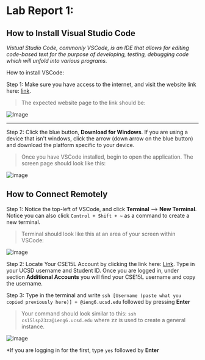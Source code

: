 # Lab Report 1: 

## How to Install Visual Studio Code

*Vistual Studio Code, commonly VSCode, is an IDE that allows for editing code-based text for the purpose of developing, testing, debugging code which will unfold into various programs.*

How to install VSCode:

Step 1: Make sure you have access to the internet, and visit the website link here: [link](https://code.visualstudio.com/). 

>The expected website page to the link should be:

![Image](https://user-images.githubusercontent.com/120772535/231031750-f474c858-1f92-4ab4-b714-0ddf22bc6a24.png)

***

Step 2: Click the blue button, **Download for Windows**. If you are using a device that isn't windows, click the arrow (down arrow on the blue button) and download the platform specific to your device. 


>Once you have VSCode installed, begin to open the application. The screen page should look like this: 

![image](https://user-images.githubusercontent.com/120772535/231033020-5f5eee43-b4a7-441a-856a-34a598ea5a75.png)


## How to Connect Remotely 

Step 1: Notice the top-left of VSCode, and click **Terminal** --> **New Terminal**. Notice you can also click `Control + Shift + ~` as a command to create a new terminal. 

>Terminal should look like this at an area of your screen within VSCode:

![image](https://user-images.githubusercontent.com/120772535/231034075-0f01da24-bf92-41bd-99b1-e365696e2cb9.png)



Step 2: Locate Your CSE15L Account by clicking the link here: [Link](https://sdacs.ucsd.edu/~icc/index.php). Type in your UCSD username and Student ID. Once you are logged in, under section **Additional Accounts** you will find your CSE15L username and copy the username. 


Step 3: Type in the terminal and write ` ssh [Username (paste what you copied previously here)] + @ieng6.ucsd.edu ` followed by pressing **Enter**
> Your command should look similar to this: ` ssh cs15lsp23zz@ieng6.ucsd.edu ` where zz is used to create a general instance. 

![image](https://user-images.githubusercontent.com/120772535/231036552-914fa7c5-4eb1-42dc-b0e1-c583de489cec.png)

*If you are logging in for the first, type `yes` followed by **Enter** 

